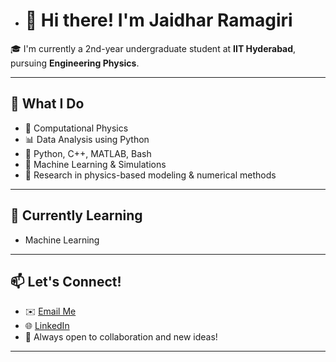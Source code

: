 - # 👋 Hi there! I'm Jaidhar Ramagiri

🎓 I'm currently a 2nd-year undergraduate student at **IIT Hyderabad**, pursuing **Engineering Physics**.  
<!---⚛️ My interests lie at the intersection of **physics**, **mathematics**, and **computation**.--->

---

## 🚀 What I Do

- 🧮 Computational Physics  
- 📊 Data Analysis using Python  
- 🔧 Python, C++, MATLAB, Bash  
- 🧠 Machine Learning & Simulations  
- 🧪 Research in physics-based modeling & numerical methods
  
<!---
---

## 🔬 Projects & Work

- 🌊 **Fractal Coastline Project** – Calculated the fractal dimension of India's coastline using image processing and box-counting.
- 📷 **Object Detection** – Explored YOLO and Faster-RCNN models for real-time image recognition.
- 💡 **Waveplate Simulation** – Simulated Jones matrices for optical retarders using Python.
- 💻 **Numerical Solvers** – Implemented shooting method, Runge-Kutta solvers, eigenvalue estimators, etc.

You can find these and more in my repositories! --->

---

## 🌱 Currently Learning

- Machine Learning 

---

## 📫 Let's Connect!

- ✉️ [Email Me](mailto:ramagirijaidhar@gmail.com)
- 🌐 [LinkedIn](https://www.linkedin.com/in/jaidhar-ramagiri-3361082a7/)
- 🌟 Always open to collaboration and new ideas!

---

<!--- _“Physics is not just equations—it's the code of the universe. I'm here to decode it.”_ --->



<!---
Jaidhar-689/Jaidhar-689 is a ✨ special ✨ repository because its `README.md` (this file) appears on your GitHub profile.
You can click the Preview link to take a look at your changes.
--->
